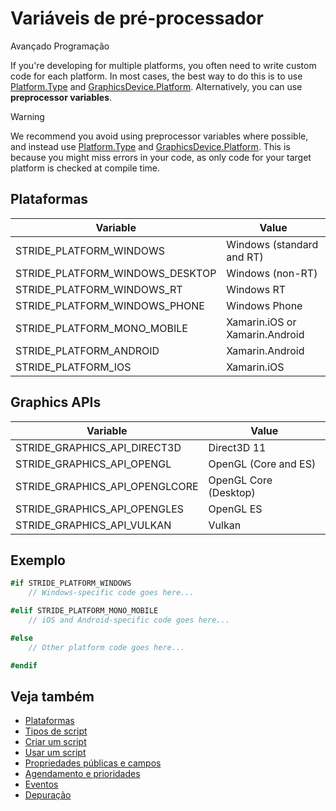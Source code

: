 # Variáveis de pré-processador

<span class="badge text-bg-primary">Avançado</span>
<span class="badge text-bg-success">Programação</span>

If you're developing for multiple platforms, you often need to write custom code for each platform. In most cases, the best way to do this is to use [Platform.Type](xref:Stride.Core.Platform.Type) and [GraphicsDevice.Platform](xref:Stride.Graphics.GraphicsDevice.Platform). Alternatively, you can use **preprocessor variables**.

> [!Warning]
> We recommend you avoid using preprocessor variables where possible, and instead use [Platform.Type](xref:Stride.Core.Platform.Type) and [GraphicsDevice.Platform](xref:Stride.Graphics.GraphicsDevice.Platform). This is because you might miss errors in your code, as only code for your target platform is checked at compile time.

## Plataformas

| Variable | Value |
| -------------------------------------- | ------------------------------ |
| STRIDE_PLATFORM_WINDOWS | Windows (standard and RT) |
| STRIDE_PLATFORM_WINDOWS_DESKTOP | Windows (non-RT) |
| STRIDE_PLATFORM_WINDOWS_RT | Windows RT |
| STRIDE_PLATFORM_WINDOWS_PHONE | Windows Phone |
| STRIDE_PLATFORM_MONO_MOBILE | Xamarin.iOS or Xamarin.Android |
| STRIDE_PLATFORM_ANDROID | Xamarin.Android |
| STRIDE_PLATFORM_IOS | Xamarin.iOS |

## Graphics APIs

| Variable | Value |
| --------------------------------------------- | --------------------- |
| STRIDE_GRAPHICS_API_DIRECT3D | Direct3D 11 |
| STRIDE_GRAPHICS_API_OPENGL | OpenGL (Core and ES) |
| STRIDE_GRAPHICS_API_OPENGLCORE | OpenGL Core (Desktop) |
| STRIDE_GRAPHICS_API_OPENGLES | OpenGL ES |
| STRIDE_GRAPHICS_API_VULKAN | Vulkan |

## Exemplo

```cs
#if STRIDE_PLATFORM_WINDOWS
    // Windows-specific code goes here...

#elif STRIDE_PLATFORM_MONO_MOBILE
    // iOS and Android-specific code goes here...

#else
    // Other platform code goes here...

#endif
```

## Veja também

* [Plataformas](../platforms/index.md)
* [Tipos de script](types-of-script.md)
* [Criar um script](create-a-script.md)
* [Usar um script](use-a-script.md)
* [Propriedades públicas e campos](public-properties-and-fields.md)
* [Agendamento e prioridades](scheduling-and-priorities.md)
* [Eventos](events.md)
* [Depuração](debugging.md)
